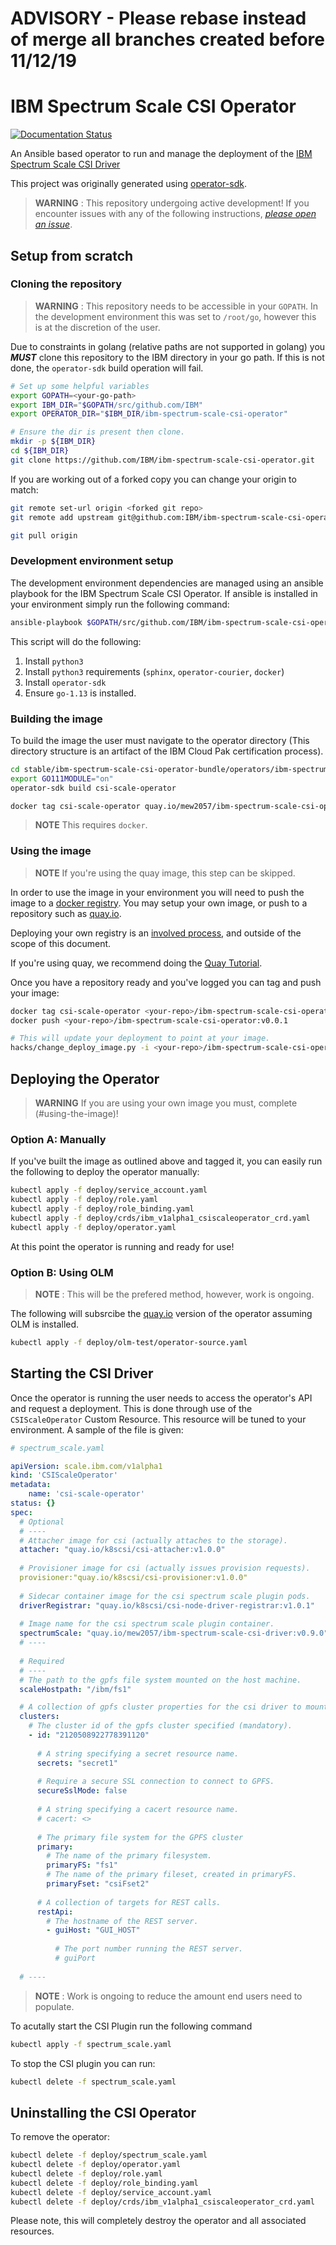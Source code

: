 # ADVISORY - Please rebase instead of merge all branches created before 11/12/19

# IBM Spectrum Scale CSI Operator

[![Documentation Status](https://readthedocs.org/projects/ibm-spectrum-scale-csi-operator/badge/?version=latest)](https://ibm-spectrum-scale-csi-operator.readthedocs.io/en/latest/?badge=latest)

An Ansible based operator to run and manage the deployment of the 
[IBM Spectrum Scale CSI Driver](https://github.com/IBM/ibm-spectrum-scale-csi-driver)

This project was originally generated using [operator-sdk](https://github.com/operator-framework/operator-sdk).

> **WARNING** : This repository undergoing active development! If you encounter issues with any of the following 
> instructions, [_please open an issue_](https://github.com/IBM/ibm-spectrum-scale-csi-operator/issues).

## Setup from scratch
### Cloning the repository

>**WARNING** : This repository needs to be accessible in your `GOPATH`. In the development environment this was set to `/root/go`, however this is at the discretion of the user.

Due to constraints in golang (relative paths are not supported in golang) you **_MUST_** clone this repository to the IBM directory in your go path. If this is not done, the `operator-sdk` build operation will fail.

``` bash
# Set up some helpful variables
export GOPATH=<your-go-path>
export IBM_DIR="$GOPATH/src/github.com/IBM"
export OPERATOR_DIR="$IBM_DIR/ibm-spectrum-scale-csi-operator"

# Ensure the dir is present then clone.
mkdir -p ${IBM_DIR}
cd ${IBM_DIR}
git clone https://github.com/IBM/ibm-spectrum-scale-csi-operator.git
```

If you are working out of a forked copy you can change your origin to match:

``` bash
git remote set-url origin <forked git repo>
git remote add upstream git@github.com:IBM/ibm-spectrum-scale-csi-operator.git

git pull origin
```

### Development environment setup

The development environment dependencies are managed using an ansible playbook for the IBM Spectrum Scale CSI Operator. If ansible is installed in your environment simply run the following command:

``` bash
ansible-playbook $GOPATH/src/github.com/IBM/ibm-spectrum-scale-csi-operator/ansible/dev-env-playbook.yaml
```

This script will do the following:
1. Install `python3`
2. Install `python3` requirements (`sphinx`, `operator-courier`, `docker`)
3. Install `operator-sdk`
4. Ensure `go-1.13` is installed.


### Building the image

To build the image the user must navigate to the operator directory (This directory structure is an artifact of the IBM Cloud Pak certification process). 

``` bash
cd stable/ibm-spectrum-scale-csi-operator-bundle/operators/ibm-spectrum-scale-csi-operator
export GO111MODULE="on"
operator-sdk build csi-scale-operator

docker tag csi-scale-operator quay.io/mew2057/ibm-spectrum-scale-csi-operator:v0.0.1
```

>**NOTE** This requires `docker`.

### Using the image
>**NOTE** If you're using the quay image, this step can be skipped.

In order to use the image in your environment you will need to push the image to a [docker registry](https://docs.docker.com/registry/). You may setup your own image, or push to a repository such  as [quay.io](quay.io).

Deploying your own registry is an [involved process](https://docs.docker.com/registry/deploying/), and outside of the scope of this document. 

If you're using quay, we recommend doing the [Quay Tutorial](https://quay.io/tutorial/).


Once you have a repository ready and you've logged you can tag and push your image:
``` bash
docker tag csi-scale-operator <your-repo>/ibm-spectrum-scale-csi-operator:v0.0.1
docker push <your-repo>/ibm-spectrum-scale-csi-operator:v0.0.1

# This will update your deployment to point at your image.
hacks/change_deploy_image.py -i <your-repo>/ibm-spectrum-scale-csi-operator:v0.0.1
```

## Deploying the Operator

>**WARNING** If you are using your own image you must, complete (#using-the-image)!

### Option A: Manually

If you've built the image as outlined above and tagged it, you can easily run the following to deploy the operator manually:

``` bash
kubectl apply -f deploy/service_account.yaml
kubectl apply -f deploy/role.yaml
kubectl apply -f deploy/role_binding.yaml
kubectl apply -f deploy/crds/ibm_v1alpha1_csiscaleoperator_crd.yaml
kubectl apply -f deploy/operator.yaml
```

At this point the operator is running and ready for use!

### Option B: Using OLM

> **NOTE** : This will be the prefered method, however, work is ongoing.

The following will subsrcibe the [quay.io](quay.io) version of the operator assuming OLM is installed.

``` bash
kubectl apply -f deploy/olm-test/operator-source.yaml
```

## Starting the CSI Driver

Once the operator is running the user needs to access the operator's API and request a deployment. This is done through
use of the `CSIScaleOperator` Custom Resource. This resource will be tuned to your environment. A sample of the file is given:

``` YAML
# spectrum_scale.yaml

apiVersion: scale.ibm.com/v1alpha1
kind: 'CSIScaleOperator'
metadata:
    name: 'csi-scale-operator'
status: {}
spec:
  # Optional
  # ----
  # Attacher image for csi (actually attaches to the storage).
  attacher: "quay.io/k8scsi/csi-attacher:v1.0.0"
  
  # Provisioner image for csi (actually issues provision requests).
  provisioner:"quay.io/k8scsi/csi-provisioner:v1.0.0"
  
  # Sidecar container image for the csi spectrum scale plugin pods.
  driverRegistrar: "quay.io/k8scsi/csi-node-driver-registrar:v1.0.1"
  
  # Image name for the csi spectrum scale plugin container.
  spectrumScale: "quay.io/mew2057/ibm-spectrum-scale-csi-driver:v0.9.0"
  # ----
  
  # Required
  # ----
  # The path to the gpfs file system mounted on the host machine.
  scaleHostpath: "/ibm/fs1"

  # A collection of gpfs cluster properties for the csi driver to mount.
  clusters:
    # The cluster id of the gpfs cluster specified (mandatory).
    - id: "2120508922778391120"
      
      # A string specifying a secret resource name.
      secrets: "secret1"
      
      # Require a secure SSL connection to connect to GPFS.
      secureSslMode: false
      
      # A string specifying a cacert resource name.
      # cacert: <>
      
      # The primary file system for the GPFS cluster
      primary:
        # The name of the primary filesystem.
        primaryFS: "fs1"
        # The name of the primary fileset, created in primaryFS.
        primaryFset: "csiFset2"
        
      # A collection of targets for REST calls.
      restApi:
        # The hostname of the REST server.
        - guiHost: "GUI_HOST"
        
          # The port number running the REST server.
          # guiPort
        
  # ----

```
> **NOTE** : Work is ongoing to reduce the amount end users need to populate.

To acutally start the CSI Plugin run the following command

``` bash
kubectl apply -f spectrum_scale.yaml
```

To stop the CSI plugin you can run:

``` bash
kubectl delete -f spectrum_scale.yaml
```

## Uninstalling the CSI Operator

To remove the operator:
``` bash
kubectl delete -f deploy/spectrum_scale.yaml
kubectl delete -f deploy/operator.yaml
kubectl delete -f deploy/role.yaml
kubectl delete -f deploy/role_binding.yaml
kubectl delete -f deploy/service_account.yaml
kubectl delete -f deploy/crds/ibm_v1alpha1_csiscaleoperator_crd.yaml
```

Please note, this will completely destroy the operator and all associated resources.


